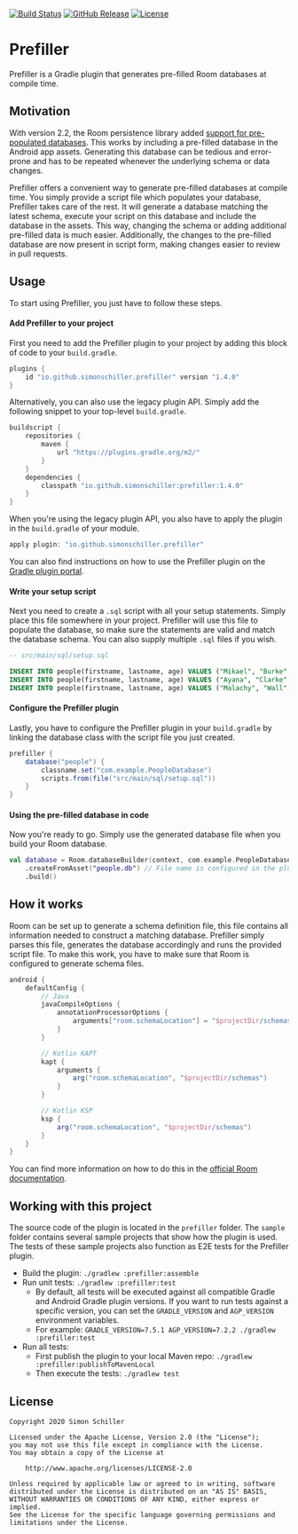 [![Build Status](https://img.shields.io/github/workflow/status/simonschiller/prefiller/CI)](https://github.com/simonschiller/prefiller/actions)
[![GitHub Release](https://img.shields.io/github/v/release/simonschiller/prefiller)](https://github.com/simonschiller/prefiller/releases)
[![License](https://img.shields.io/github/license/simonschiller/prefiller)](https://github.com/simonschiller/prefiller/blob/main/LICENSE)

# Prefiller

Prefiller is a Gradle plugin that generates pre-filled Room databases at compile time. 

## Motivation

With version 2.2, the Room persistence library added [support for pre-populated databases](https://medium.com/androiddevelopers/packing-the-room-pre-populate-your-database-with-this-one-method-333ae190e680). This works by including a pre-filled database in the Android app assets. Generating this database can be tedious and error-prone and has to be repeated whenever the underlying schema or data changes.

Prefiller offers a convenient way to generate pre-filled databases at compile time. You simply provide a script file which populates your database, Prefiller takes care of the rest. It will generate a database matching the latest schema, execute your script on this database and include the database in the assets. This way, changing the schema or adding additional pre-filled data is much easier. Additionally, the changes to the pre-filled database are now present in script form, making changes easier to review in pull requests.

## Usage

To start using Prefiller, you just have to follow these steps.

#### Add Prefiller to your project

First you need to add the Prefiller plugin to your project by adding this block of code to your `build.gradle`.

```groovy
plugins {
    id "io.github.simonschiller.prefiller" version "1.4.0"
}
```

Alternatively, you can also use the legacy plugin API. Simply add the following snippet to your top-level `build.gradle`.

```groovy
buildscript {
    repositories {
        maven {
            url "https://plugins.gradle.org/m2/"
        }
    }
    dependencies {
        classpath "io.github.simonschiller:prefiller:1.4.0"
    }
}
```

When you're using the legacy plugin API, you also have to apply the plugin in the `build.gradle` of your module.

```groovy
apply plugin: "io.github.simonschiller.prefiller"
```

You can also find instructions on how to use the Prefiller plugin on the [Gradle plugin portal](https://plugins.gradle.org/plugin/io.github.simonschiller.prefiller).

#### Write your setup script

Next you need to create a `.sql` script with all your setup statements. Simply place this file somewhere in your project. Prefiller will use this file to populate the database, so make sure the statements are valid and match the database schema. You can also supply multiple `.sql` files if you wish.

```sql
-- src/main/sql/setup.sql

INSERT INTO people(firstname, lastname, age) VALUES ("Mikael", "Burke", 38);
INSERT INTO people(firstname, lastname, age) VALUES ("Ayana", "Clarke", 12);
INSERT INTO people(firstname, lastname, age) VALUES ("Malachy", "Wall", 24);
```

#### Configure the Prefiller plugin

Lastly, you have to configure the Prefiller plugin in your `build.gradle` by linking the database class with the script file you just created.

```groovy
prefiller {
    database("people") {
        classname.set("com.example.PeopleDatabase")
        scripts.from(file("src/main/sql/setup.sql"))
    }
}
```

#### Using the pre-filled database in code

Now you're ready to go. Simply use the generated database file when you build your Room database.

```kotlin
val database = Room.databaseBuilder(context, com.example.PeopleDatabase::class.java, "people.db")
    .createFromAsset("people.db") // File name is configured in the plugin
    .build()
```

## How it works

Room can be set up to generate a schema definition file, this file contains all information needed to construct a matching database. Prefiller simply parses this file, generates the database accordingly and runs the provided script file. To make this work, you have to make sure that Room is configured to generate schema files.

```groovy
android {
    defaultConfig {
        // Java
        javaCompileOptions {
            annotationProcessorOptions {
                arguments["room.schemaLocation"] = "$projectDir/schemas".toString()
            }
        }

        // Kotlin KAPT
        kapt {
            arguments {
                arg("room.schemaLocation", "$projectDir/schemas")
            }
        }

        // Kotlin KSP
        ksp {
            arg("room.schemaLocation", "$projectDir/schemas")
        }
    }
}
```

You can find more information on how to do this in the [official Room documentation](https://developer.android.com/training/data-storage/room/migrating-db-versions#export-schema).

## Working with this project

The source code of the plugin is located in the `prefiller` folder. The `sample` folder contains several sample projects that show how the plugin is used. The tests of these sample projects also function as E2E tests for the Prefiller plugin.

* Build the plugin: `./gradlew :prefiller:assemble`
* Run unit tests: `./gradlew :prefiller:test`
    * By default, all tests will be executed against all compatible Gradle and Android Gradle plugin versions. If you want to run tests against a specific version, you can set the `GRADLE_VERSION` and `AGP_VERSION` environment variables.
    * For example: `GRADLE_VERSION=7.5.1 AGP_VERSION=7.2.2 ./gradlew :prefiller:test`
* Run all tests:
    * First publish the plugin to your local Maven repo: `./gradlew :prefiller:publishToMavenLocal`
    * Then execute the tests: `./gradlew test`

## License

```
Copyright 2020 Simon Schiller

Licensed under the Apache License, Version 2.0 (the "License");
you may not use this file except in compliance with the License.
You may obtain a copy of the License at

    http://www.apache.org/licenses/LICENSE-2.0

Unless required by applicable law or agreed to in writing, software
distributed under the License is distributed on an "AS IS" BASIS,
WITHOUT WARRANTIES OR CONDITIONS OF ANY KIND, either express or implied.
See the License for the specific language governing permissions and
limitations under the License.
```
